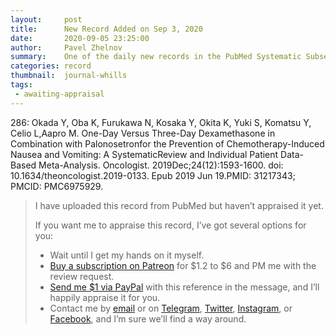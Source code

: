 ```yaml
---
layout:     post
title:      New Record Added on Sep 3, 2020
date:       2020-09-05 23:25:00
author:     Pavel Zhelnov
summary:    One of the daily new records in the PubMed Systematic Subset indexed by Sep 3, 2020.
categories: record
thumbnail:  journal-whills
tags:
 - awaiting-appraisal
---
```


286: Okada Y, Oba K, Furukawa N, Kosaka Y, Okita K, Yuki S, Komatsu Y, Celio L,Aapro M. One-Day Versus Three-Day Dexamethasone in Combination with Palonosetronfor the Prevention of Chemotherapy-Induced Nausea and Vomiting: A SystematicReview and Individual Patient Data-Based Meta-Analysis. Oncologist. 2019Dec;24(12):1593-1600. doi: 10.1634/theoncologist.2019-0133. Epub 2019 Jun 19.PMID: 31217343; PMCID: PMC6975929.


> I have uploaded this record from PubMed but haven’t appraised it yet.
>
> If you want me to appraise this record, I’ve got several options for you:
> * Wait until I get my hands on it myself.
> * [Buy a subscription on Patreon](https://patreon.com/zheln) for $1.2 to $6 and PM me with the review request.
> * [Send me $1 via PayPal](https://paypal.me/pjelnov) with this reference in the message, and I’ll happily appraise it for you.
> * Contact me by [email](mailto:pavel@zheln.com) or on [Telegram](https://t.me/drzhelnov), [Twitter](https://twitter.com/drzhelnov), [Instagram](https://instagram.com/igzheln), or [Facebook](https://facebook.com/drzhelnov), and I’m sure we’ll find a way around.
